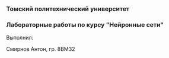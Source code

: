 ### Томский политехнический университет

### Лабораторные работы по курсу "Нейронные сети"

Выполнил:

Смирнов Антон,
гр. 8ВМ32
